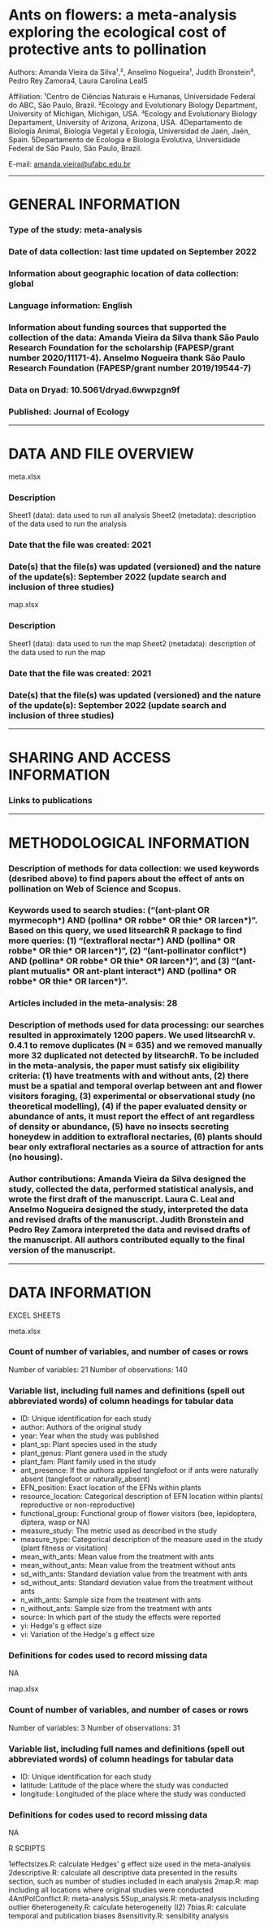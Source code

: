 # Ants on flowers: a meta-analysis exploring the ecological cost of protective ants to pollination

Authors: Amanda Vieira da Silva¹,², Anselmo Nogueira¹, Judith Bronstein³, Pedro Rey Zamora4, Laura Carolina Leal5

Affiliation: ¹Centro de Ciências Naturais e Humanas, Universidade Federal do ABC, São Paulo, Brazil. ²Ecology and Evolutionary Biology Department, University of Michigan, Michigan, USA. ³Ecology and Evolutionary Biology Departament, University of Arizona, Arizona, USA. 4Departamento de Biología Animal, Biología Vegetal y Ecología, Universidad de Jaén, Jaén, Spain. 5Departamento de Ecologia e Biologia Evolutiva, Universidade Federal de São Paulo, São Paulo, Brazil.

E-mail: amanda.vieira@ufabc.edu.br


----------------------------------------------------------------------------------------------
# GENERAL INFORMATION

### Type of the study: meta-analysis

### Date of data collection: last time updated on September 2022

### Information about geographic location of data collection: global

### Language information: English

### Information about funding sources that supported the collection of the data: Amanda Vieira da Silva thank São Paulo Research Foundation for the scholarship (FAPESP/grant number 2020/11171-4). Anselmo Nogueira thank São Paulo Research Foundation (FAPESP/grant number 2019/19544-7) 

### Data on Dryad: 10.5061/dryad.6wwpzgn9f

### Published: Journal of Ecology

----------------------------------------------------------------------------------------------
# DATA AND FILE OVERVIEW

meta.xlsx

### Description
Sheet1 (data): data used to run all analysis
Sheet2 (metadata): description of the data used to run the analysis

### Date that the file was created: 2021

### Date(s) that the file(s) was updated (versioned) and the nature of the update(s): September 2022 (update search and inclusion of three studies)

map.xlsx

### Description
Sheet1 (data): data used to run the map
Sheet2 (metadata): description of the data used to run the map

### Date that the file was created: 2021

### Date(s) that the file(s) was updated (versioned) and the nature of the update(s): September 2022 (update search and inclusion of three studies)

----------------------------------------------------------------------------------------------
# SHARING AND ACCESS INFORMATION

### Links to publications

----------------------------------------------------------------------------------------------
# METHODOLOGICAL INFORMATION

### Description of methods for data collection: we used keywords (desribed above) to find papers about the effect of ants on pollination on Web of Science and Scopus.

### Keywords used to search studies: (“(ant-plant OR myrmecoph*) AND (pollina* OR robbe* OR thie* OR larcen*)”. Based on this query, we used litsearchR R package to find more queries: (1) “(extrafloral nectar*) AND (pollina* OR robbe* OR thie* OR larcen*)”, (2) “(ant-pollinator conflict*) AND (pollina* OR robbe* OR thie* OR larcen*)”, and (3) “(ant-plant mutualis* OR ant-plant interact*) AND (pollina* OR robbe* OR thie* OR larcen*)”.

### Articles included in the meta-analysis: 28

### Description of methods used for data processing: our searches resulted in approximately 1200 papers. We used litsearchR v. 0.4.1 to remove duplicates (N = 635) and we removed manually more 32 duplicated not detected by litsearchR. To be included in the meta-analysis, the paper must satisfy six eligibility criteria: (1) have treatments with and without ants, (2) there must be a spatial and temporal overlap between ant and flower visitors foraging, (3) experimental or observational study (no theoretical modelling), (4) if the paper evaluated density or abundance of ants, it must report the effect of ant regardless of density or abundance, (5) have no insects secreting honeydew in addition to extrafloral nectaries, (6) plants should bear only extrafloral nectaries as a source of attraction for ants (no housing).

### Author contributions: Amanda Vieira da Silva designed the study, collected the data, performed statistical analysis, and wrote the first draft of the manuscript. Laura C. Leal and Anselmo Nogueira designed the study, interpreted the data and revised drafts of the manuscript. Judith Bronstein and Pedro Rey Zamora interpreted the data and revised drafts of the manuscript. All authors contributed equally to the final version of the manuscript.


----------------------------------------------------------------------------------------------
# DATA INFORMATION

EXCEL SHEETS 

meta.xlsx

### Count of number of variables, and number of cases or rows
Number of variables: 21
Number of observations: 140

### Variable list, including full names and definitions (spell out abbreviated words) of column headings for tabular data
* ID: Unique identification for each study	
* author: Authors of the original study	
* year: Year when the study was published	
* plant_sp: Plant species used in the study	
* plant_genus: Plant genera used in the study	
* plant_fam: Plant family used in the study	
* ant_presence: If the authors applied tanglefoot or if ants were naturally absent (tanglefoot or naturally_absent)
* EFN_position: Exact location of the EFNs within plants	
* resource_location: Categorical description of EFN location within plants( reproductive or non-reproductive)
* functional_group: Functional group of flower visitors	(bee, lepidoptera, diptera, wasp or NA)
* measure_study: The metric used as described in the study	
* measure_type: Categorical description of the measure used in the study (plant fitness or visitation)
* mean_with_ants: Mean value from the treatment with ants	
* mean_without_ants: Mean value from the treatment without ants	
* sd_with_ants: Standard deviation value from the treatment with ants	
* sd_without_ants: Standard deviation value from the treatment without ants	
* n_with_ants: Sample size from the treatment with ants	
* n_without_ants: Sample size from the treatment with ants	
* source: In which part of the study the effects were reported	
* yi: Hedge's g effect size	
* vi: Variation of the Hedge's g effect size	


### Definitions for codes used to record missing data
NA

map.xlsx

### Count of number of variables, and number of cases or rows
Number of variables: 3
Number of observations: 31

### Variable list, including full names and definitions (spell out abbreviated words) of column headings for tabular data
* ID: Unique identification for each study
* latitude: Latitude of the place where the study was conducted
* longitude: Longituded of the place where the study was conducted


### Definitions for codes used to record missing data
NA

R SCRIPTS

1effectsizes.R: calculate Hedges' g effect size used in the meta-analysis
2descriptive.R: calculate all descriptive data presented in the results section, such as number of studies included in each analysis
2map.R: map including all locations where original studies were conducted
4AntPolConflict.R: meta-analysis
5Sup_analysis.R: meta-analysis including outlier
6heterogeneity.R: calculate heterogeneity (I2)
7bias.R: calculate temporal and publication biases
8sensitivity.R: sensibility analysis



